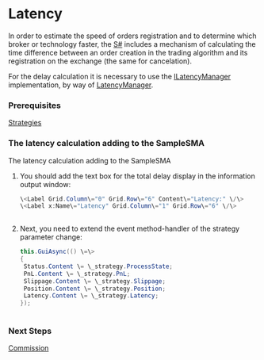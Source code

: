 # Latency

In order to estimate the speed of orders registration and to determine which broker or technology faster, the [S\#](StockSharpAbout.md) includes a mechanism of calculating the time difference between an order creation in the trading algorithm and its registration on the exchange (the same for cancelation).

For the delay calculation it is necessary to use the [ILatencyManager](../api/StockSharp.Algo.Latency.ILatencyManager.html) implementation, by way of [LatencyManager](../api/StockSharp.Algo.Latency.LatencyManager.html).

### Prerequisites

[Strategies](Strategy.md)

### The latency calculation adding to the SampleSMA

The latency calculation adding to the SampleSMA

1. You should add the text box for the total delay display in the information output window:

   ```cs
   \<Label Grid.Column\="0" Grid.Row\="6" Content\="Latency:" \/\>
   \<Label x:Name\="Latency" Grid.Column\="1" Grid.Row\="6" \/\>
   						
   ```
2. Next, you need to extend the event method\-handler of the strategy parameter change:

   ```cs
   this.GuiAsync(() \=\>
   {
   	Status.Content \= \_strategy.ProcessState;
   	PnL.Content \= \_strategy.PnL;
   	Slippage.Content \= \_strategy.Slippage;
   	Position.Content \= \_strategy.Position;
   	Latency.Content \= \_strategy.Latency;
   });
   						
   ```

### Next Steps

[Commission](Commissions.md)
